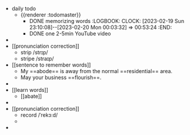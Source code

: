 - daily todo
	- {{renderer :todomaster}}
		- DONE memorizing words
		  :LOGBOOK:
		  CLOCK: [2023-02-19 Sun 23:10:08]--[2023-02-20 Mon 00:03:32] =>  00:53:24
		  :END:
		- DONE one 2-5min YouTube video
-
- [[pronunciation correction]]
	- strip    /strɪp/
	- stripe   /straɪp/
- [[sentence to remember words]]
	- My ==abode== is away from the normal ==residential== area.
	- May your business ==flourish==.
-
- [[learn words]]
	- [[abate]]
-
- [[pronunciation correction]]
	- record    /ˈrekɔːd/
	-
-